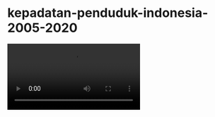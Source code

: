 # kepadatan-penduduk-indonesia-2005-2020

<video src="kepadatan-penduduk-indonesia-2005-2020/Output/animation.gif" controls> Animasi </video>
